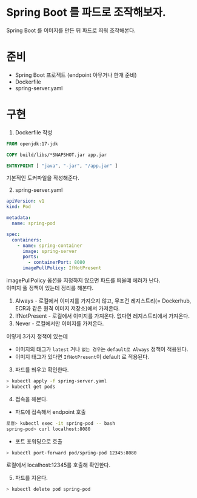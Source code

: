 # Spring Boot 를 파드로 조작해보자.
Spring Boot 를 이미지를 만든 뒤 파드로 띄워 조작해본다.

# 준비
- Spring Boot 프로젝트 (endpoint 아무거나 한개 준비)
- Dockerfile
- spring-server.yaml

# 구현
1. Dockerfile 작성
```dockerfile
FROM openjdk:17-jdk

COPY build/libs/*SNAPSHOT.jar app.jar

ENTRYPOINT [ "java", "-jar", "/app.jar" ]
```
기본적인 도커파일을 작성해준다.

2. spring-server.yaml
```yaml
apiVersion: v1
kind: Pod

metadata:
  name: spring-pod

spec:
  containers:
    - name: spring-container
      image: spring-server
      ports:
        - containerPort: 8080
      imagePullPolicy: IfNotPresent
```
imagePullPolicy 옵션을 지정하지 않으면 파드를 띄울떄 에러가 난다.  
이미지 풀 정책이 있는데 정리를 해본다.
1. Always - 로컬에서 이미지를 가져오지 않고, 무조건 레지스트리(= Dockerhub, ECR과 같은 원격 이미지 저장소)에서 가져온다. 
2. IfNotPresent - 로컬에서 이미지를 가져온다. 없다면 레지스트리에서 가져온다.
3. Never - 로컬에서만 이미지를 가져온다.  

이렇게 3가지 정책이 있는데
- 이미지의 태그가 `latest` 거나 `없는 경우`는 `default로 Always` 정책이 적용된다.
- 이미지 태그가 있다면 `IfNotPresent`이 default 로 적용된다.

3. 파드를 띄우고 확인한다.
```bash
> kubectl apply -f spring-server.yaml
> kubectl get pods
```

4. 접속을 해본다.
- 파드에 접속해서 endpoint 호출
```bash
로컬> kubectl exec -it spring-pod -- bash
spring-pod> curl localhost:8080
```

- 포트 포워딩으로 호출
```bash
> kubectl port-forward pod/spring-pod 12345:8080
```
로컬에서 localhost:12345를 호출해 확인한다.

5. 파드를 지운다.
```bash
> kubectl delete pod spring-pod
```